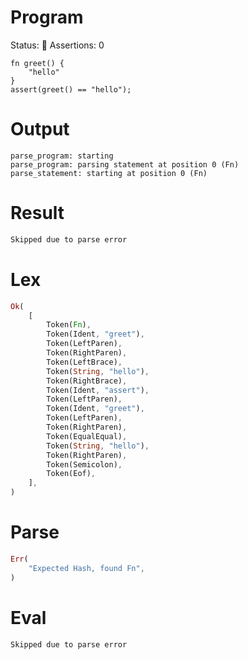 # Program
Status: 🔴
Assertions: 0

```rustleaf
fn greet() {
    "hello"
}
assert(greet() == "hello");
```

# Output
```
parse_program: starting
parse_program: parsing statement at position 0 (Fn)
parse_statement: starting at position 0 (Fn)
```

# Result
```rust
Skipped due to parse error
```

# Lex
```rust
Ok(
    [
        Token(Fn),
        Token(Ident, "greet"),
        Token(LeftParen),
        Token(RightParen),
        Token(LeftBrace),
        Token(String, "hello"),
        Token(RightBrace),
        Token(Ident, "assert"),
        Token(LeftParen),
        Token(Ident, "greet"),
        Token(LeftParen),
        Token(RightParen),
        Token(EqualEqual),
        Token(String, "hello"),
        Token(RightParen),
        Token(Semicolon),
        Token(Eof),
    ],
)
```

# Parse
```rust
Err(
    "Expected Hash, found Fn",
)
```

# Eval
```rust
Skipped due to parse error
```